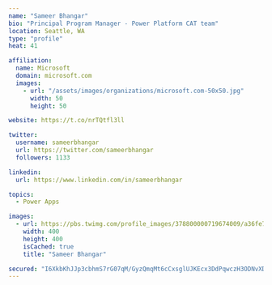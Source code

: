 ```yaml
---
name: "Sameer Bhangar"
bio: "Principal Program Manager - Power Platform CAT team"
location: Seattle, WA
type: "profile"
heat: 41

affiliation:
  name: Microsoft
  domain: microsoft.com
  images:
    - url: "/assets/images/organizations/microsoft.com-50x50.jpg"
      width: 50
      height: 50

website: https://t.co/nrTQtfl3ll

twitter:
  username: sameerbhangar
  url: https://twitter.com/sameerbhangar
  followers: 1133

linkedin:
  url: https://www.linkedin.com/in/sameerbhangar

topics:
  - Power Apps

images:
  - url: https://pbs.twimg.com/profile_images/378800000719674009/a36fe7ddfab1778b76e5793772e43798_400x400.jpeg
    width: 400
    height: 400
    isCached: true
    title: "Sameer Bhangar"

secured: "I6XkbKhJJp3cbhmS7rG07qM/GyzQmqMt6cCxsglUJKEcx3DdPqwczH3ODNvXDXIsMHPW90NyR4wYzmANiEMJ/x8z0CsssYi2o99NWCG6ifBBwSvURuDymvvxzrEAK2a3ZKlAwLG29jPIaFhRxJmMweQkXJ0StKcANOWPq6oFYbL7Ocj3cZ+ux7QN8uo2At3njdN9OTEfMisZkMeEcFRdDIItc3Mq5RQ+GXJUN/qXyJsDS5M2gZKFd+9wR9rQ+6ufOmNRLzrHO/hFTpGibMDjAk3ky2QP2XlCu0b49pKbGTshXs0RliRhzOw3h2IYv/4me3Sz5lMN27mGx/9KOzBDJVar3I5aEubQXbY7ptOtt3YkvPwP3+ZgiC4SJMeeEIypk6n7rlGH2F6dl6iA5QixEEyU3WbMrv5mXnx4THb6rMA=;SSXlUKndVae1EcrIXgmINg=="
---
```


